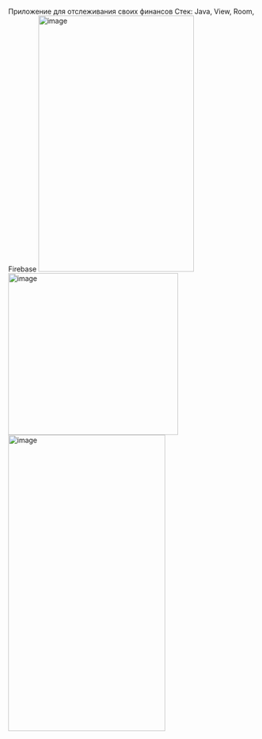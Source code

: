 Приложение для отслеживания своих финансов
Стек: Java, View, Room, Firebase
<img width="314" height="518" alt="image" src="https://github.com/user-attachments/assets/d975ec50-9aad-4869-a097-cc658203154a" />
<img width="343" height="327" alt="image" src="https://github.com/user-attachments/assets/ae9cd0c9-7c5a-4840-bedf-f65eb3760baa" />
<img width="317" height="599" alt="image" src="https://github.com/user-attachments/assets/4d8e5d30-3c89-446e-92c8-724782cadad0" />


